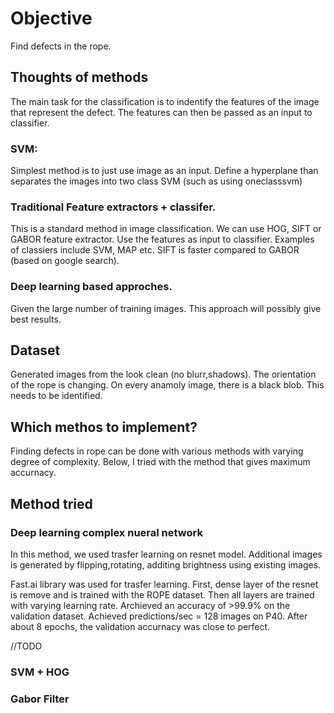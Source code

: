 # Objective
Find defects in the rope.

## Thoughts of methods 

The main task for the classification is to indentify the features of the image that represent the defect. The features can then be passed as an input to classifier. 

### SVM: 
Simplest method is to just use image as an input. Define a hyperplane than separates the images into two class SVM (such as using oneclasssvm)

### Traditional Feature extractors + classifer. 
This is a standard method in image classification. We can use HOG, SIFT or GABOR feature extractor. Use the features as input to classifier. Examples of classiers include SVM, MAP etc. SIFT is faster compared to GABOR (based on google search). 

### Deep learning based approches.
Given the large number of training images. This approach will possibly give best results. 


## Dataset 
Generated images from the look clean (no blurr,shadows). The orientation of the rope is changing. 
On every anamoly image, there is a black blob. This needs to be identified. 


## Which methos to implement? 
Finding defects in rope can be done with various methods with varying degree of complexity. Below, I tried with the method that gives maximum accurnacy. 

## Method tried 

### Deep learning complex nueral network
In this method, we used trasfer learning on resnet model. Additional images is generated by flipping,rotating, additing brightness using existing images. 

Fast.ai library was used for trasfer learning.
First, dense layer of the resnet is remove and is trained with the ROPE dataset.
Then all layers are trained with varying learning rate. 
Archieved an accuracy of >99.9% on the validation dataset. 
Achieved predictions/sec = 128 images on P40. 
After about 8 epochs, the validation accurnacy was close to perfect. 

//TODO 

### SVM + HOG
### Gabor Filter 

